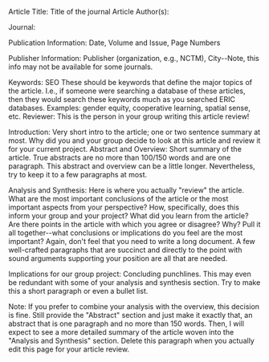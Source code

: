 Article Title: Title of the journal Article
Author(s):

Journal:

Publication Information: Date, Volume and Issue, Page Numbers

Publisher Information: Publisher (organization, e.g., NCTM), City--Note, this info may not be available for some journals.

Keywords: SEO These should be keywords that define the major topics of the article. I.e., if someone were searching a database of these articles, then they would search these keywords much as you searched ERIC databases. Examples: gender equity, cooperative learning, spatial sense, etc.
Reviewer: This is the person in your group writing this article review!

Introduction: Very short intro to the article; one or two sentence summary at most. Why did you and your group decide to look at this article and review it for your current project.
Abstract and Overview: Short summary of the article. True abstracts are no more than 100/150 words and are one paragraph. This abstract and overview can be a little longer. Nevertheless, try to keep it to a few paragraphs at most.

Analysis and Synthesis: Here is where you actually "review" the article. What are the most important conclusions of the article or the most important aspects from your perspective? How, specifically, does this inform your group and your project? What did you learn from the article? Are there points in the article with which you agree or disagree? Why? Pull it all together--what conclusions or implications do you feel are the most important? Again, don't feel that you need to write a long document. A few well-crafted paragraphs that are succinct and directly to the point with sound arguments supporting your position are all that are needed.

Implications for our group project: Concluding punchlines. This may even be redundant with some of your analysis and synthesis section. Try to make this a short paragraph or even a bullet list.

Note: If you prefer to combine your analysis with the overview, this decision is fine. Still provide the "Abstract" section and just make it exactly that, an abstract that is one paragraph and no more than 150 words. Then, I will expect to see a more detailed summary of the article woven into the "Analysis and Synthesis" section. Delete this paragraph when you actually edit this page for your article review.